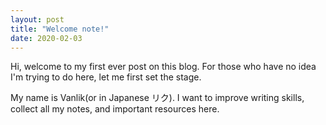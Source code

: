 ```yaml
---
layout: post
title: "Welcome note!"
date: 2020-02-03
---
```


Hi, welcome to my first ever post on this blog. For those who have no idea I'm trying to do here, let me first set the stage. 

My name is Vanlik(or in Japanese リク). I want to improve writing skills, collect all my notes, and important resources here. 
